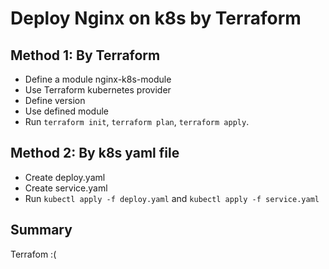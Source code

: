 # Deploy Nginx on k8s by Terraform
## Method 1: By Terraform
- Define a module nginx-k8s-module
- Use Terraform kubernetes provider
- Define version 
- Use defined module 
- Run `terraform init`, `terraform plan`, `terraform apply`.

## Method 2: By k8s yaml file
- Create deploy.yaml
- Create service.yaml
- Run `kubectl apply -f deploy.yaml` and `kubectl apply -f service.yaml`

## Summary
Terrafom :(
